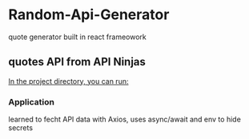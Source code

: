# Random-Api-Generator

quote generator built in react frameowork

## quotes API from API Ninjas

[In the project directory, you can run:](https://api-ninjas.com)

### Application

learned to fecht API data with Axios, uses async/await and env to hide secrets



